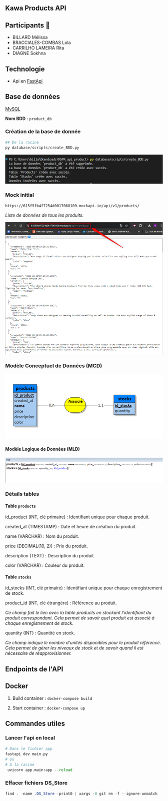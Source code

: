 ## Kawa Products API 

## Participants 👥
- BILLARD Mélissa
- BRACCIALES-COMBAS Lola
- CARRILHO LAMEIRA Rita
- DIAGNE Sokhna

## Technologie 
- Api en [FastApi](https://fastapi.tiangolo.com/)

## Base de données

[MySQL](https://www.mysql.com/fr/)

**Nom BDD** : ``product_db``

### Création de la base de donnée
```python
## De la racine 
py database/scripts/create_BDD.py
```
![](/assets/create_bdd-2.png)

### Mock initial 
```
https://615f5fb4f7254d0017068109.mockapi.io/api/v1/products/
```
*Liste de données de tous les produits.*

![](/assets/mock.png)

### Modèle Conceptuel de Données (MCD)
![](/assets/MCD.png)

#### Modèle Logique de Données (MLD)
![](/assets/mld.png)

### Détails tables

#### Table ``products``
id_product (INT, clé primaire) : Identifiant unique pour chaque produit. 

created_at (TIMESTAMP) : Date et heure de création du produit.

name (VARCHAR) : Nom du produit. 

price (DECIMAL(10, 2)) : Prix du produit. 

description (TEXT) : Description du produit. 

color (VARCHAR) : Couleur du produit. 

#### Table ``stocks``
id_stocks (INT, clé primaire) : Identifiant unique pour chaque enregistrement de stock. 

product_id (INT, clé étrangère) : Référence au produit. 

*Ce champ fait le lien avec la table products en stockant l'identifiant du produit correspondant. Cela permet de savoir quel produit est associé à chaque enregistrement de stock.*

quantity (INT) : Quantité en stock.

*Ce champ indique le nombre d'unités disponibles pour le produit référencé. Cela permet de gérer les niveaux de stock et de savoir quand il est nécessaire de réapprovisionner.*

## Endpoints de l'API

## Docker

1) Build container : ```docker-compose build```

2) Start container : ```docker-compose up```

## Commandes utiles

### Lancer l'api en local
```python
# Dans le fichier app
fastapi dev main.py
# ou
# À la racine
 uvicorn app.main:app --reload
```

### Effacer fichiers DS_Store
```java
find . -name .DS_Store -print0 | xargs -0 git rm -f --ignore-unmatch
```


